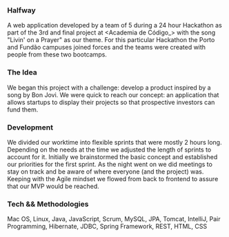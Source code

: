 ### Halfway



A web application developed by a team of 5 during a 24 hour Hackathon as part of the 3rd and final project at <Academia de Código_> with the song "Livin' on a Prayer" as our theme.
For this particular Hackathon the Porto and Fundão campuses joined forces and the teams were created with people from these two bootcamps. 



### The Idea
 


We began this project with a challenge: develop a product inspired by a song by Bon Jovi. We were quick to reach our concept: an application that allows startups to display their projects so that prospective investors can fund them.



### Development



We divided our worktime into flexible sprints that were mostly 2 hours long. Depending on the needs at the time we adjusted the length of sprints to account for it.
Initially we brainstormed the basic concept and established our priorities for the first sprint. As the night went on we did meetings to stay on track and be aware of where everyone (and the project) was. Keeping with the Agile mindset we flowed from back to frontend to assure that our MVP would be reached.



### Tech && Methodologies 

Mac OS, Linux, Java, JavaScript, Scrum, MySQL, JPA, Tomcat, IntelliJ, Pair Programming, Hibernate, JDBC, Spring Framework, REST, HTML, CSS
